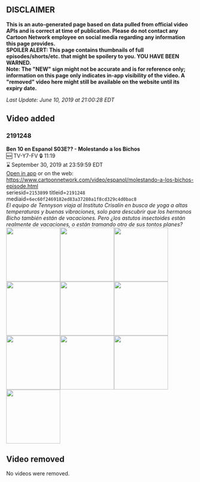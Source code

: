## DISCLAIMER
**This is an auto-generated page based on data pulled from official video APIs and is correct at time of publication. Please do not contact any Cartoon Network employee on social media regarding any information this page provides.**  
**SPOILER ALERT: This page contains thumbnails of full episodes/shorts/etc. that might be spoilery to you. YOU HAVE BEEN WARNED.**  
**Note: The "NEW" sign might not be accurate and is for reference only; information on this page only indicates in-app visibility of the video. A "removed" video here might still be available on the website until its expiry date.**  

_Last Update: June 10, 2019 at 21:00:28 EDT_
## Video added
### 2191248
**Ben 10 en Espanol S03E?? - Molestando a los Bichos**  
🆕 TV-Y7-FV 🔒 11:19  
⌛ September 30, 2019 at 23:59:59 EDT  
[Open in app](https://tinyurl.com/y5bnb9lp) or on the web: https://www.cartoonnetwork.com/video/espanol/molestando-a-los-bichos-episode.html  
seriesid=`2153899` titleid=`2191248` mediaid=`6ec60f2469182ed83a37280a1f8cd329c4d0bac8`  
_El equipo de Tennyson viaja al Instituto Crisalín en busca de yoga a altas temperaturas y buenas vibraciones, solo para descubrir que los hermanos Bicho también están de vacaciones. Pero ¿los astutos insectoides están realmente de vacaciones, o están tramando otro de sus tontos planes?_  
<a href="https://s3.amazonaws.com/cartoonorchestrator/2191248_001_1280x720.jpg"><img src="https://s3.amazonaws.com/cartoonorchestrator/2191248_001_640x360.jpg" height="144px" /></a><a href="https://s3.amazonaws.com/cartoonorchestrator/2191248_002_1280x720.jpg"><img src="https://s3.amazonaws.com/cartoonorchestrator/2191248_002_640x360.jpg" height="144px" /></a><a href="https://s3.amazonaws.com/cartoonorchestrator/2191248_003_1280x720.jpg"><img src="https://s3.amazonaws.com/cartoonorchestrator/2191248_003_640x360.jpg" height="144px" /></a><a href="https://s3.amazonaws.com/cartoonorchestrator/2191248_004_1280x720.jpg"><img src="https://s3.amazonaws.com/cartoonorchestrator/2191248_004_640x360.jpg" height="144px" /></a><a href="https://s3.amazonaws.com/cartoonorchestrator/2191248_005_1280x720.jpg"><img src="https://s3.amazonaws.com/cartoonorchestrator/2191248_005_640x360.jpg" height="144px" /></a><a href="https://s3.amazonaws.com/cartoonorchestrator/2191248_006_1280x720.jpg"><img src="https://s3.amazonaws.com/cartoonorchestrator/2191248_006_640x360.jpg" height="144px" /></a><a href="https://s3.amazonaws.com/cartoonorchestrator/2191248_007_1280x720.jpg"><img src="https://s3.amazonaws.com/cartoonorchestrator/2191248_007_640x360.jpg" height="144px" /></a><a href="https://s3.amazonaws.com/cartoonorchestrator/2191248_008_1280x720.jpg"><img src="https://s3.amazonaws.com/cartoonorchestrator/2191248_008_640x360.jpg" height="144px" /></a><a href="https://s3.amazonaws.com/cartoonorchestrator/2191248_009_1280x720.jpg"><img src="https://s3.amazonaws.com/cartoonorchestrator/2191248_009_640x360.jpg" height="144px" /></a><a href="https://s3.amazonaws.com/cartoonorchestrator/2191248_010_1280x720.jpg"><img src="https://s3.amazonaws.com/cartoonorchestrator/2191248_010_640x360.jpg" height="144px" /></a>
## Video removed
No videos were removed.
